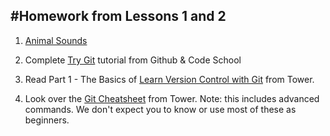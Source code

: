 #Homework from Lessons 1 and 2
---

1. [Animal Sounds](animal_sounds.md)

2. Complete [Try Git](https://try.github.io/levels/1/challenges/1) tutorial from Github & Code School

3. Read Part 1 - The Basics of [Learn Version Control with Git](http://www.git-tower.com/learn/ebook/command-line/introduction) from Tower.

4. Look over the [Git Cheatsheet](http://www.git-tower.com/blog/git-cheat-sheet/) from Tower. Note: this includes advanced commands. We don't expect you to know or use most of these as beginners.